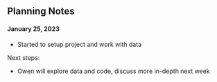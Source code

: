 ## Planning Notes

#### January 25, 2023

- Started to setup project and work with data

Next steps:
- Owen will explore data and code, discuss more in-depth next week